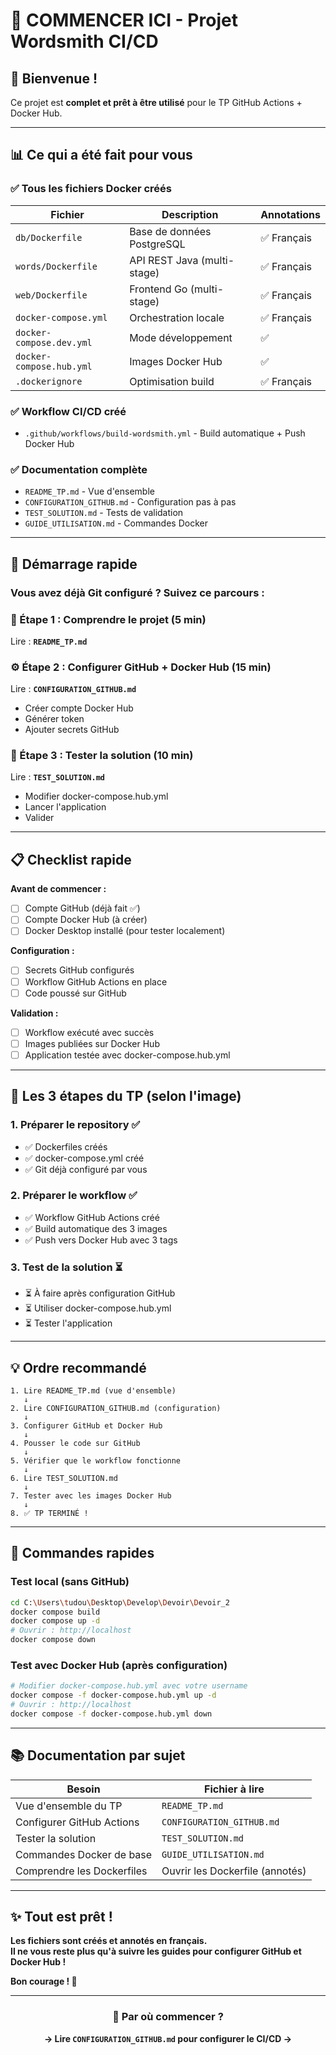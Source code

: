 # 🎯 COMMENCER ICI - Projet Wordsmith CI/CD

## 👋 Bienvenue !

Ce projet est **complet et prêt à être utilisé** pour le TP GitHub Actions + Docker Hub.

---

## 📊 Ce qui a été fait pour vous

### ✅ Tous les fichiers Docker créés

| Fichier | Description | Annotations |
|---------|-------------|-------------|
| `db/Dockerfile` | Base de données PostgreSQL | ✅ Français |
| `words/Dockerfile` | API REST Java (multi-stage) | ✅ Français |
| `web/Dockerfile` | Frontend Go (multi-stage) | ✅ Français |
| `docker-compose.yml` | Orchestration locale | ✅ Français |
| `docker-compose.dev.yml` | Mode développement | ✅ |
| `docker-compose.hub.yml` | Images Docker Hub | ✅ |
| `.dockerignore` | Optimisation build | ✅ Français |

### ✅ Workflow CI/CD créé

- `.github/workflows/build-wordsmith.yml` - Build automatique + Push Docker Hub

### ✅ Documentation complète

- `README_TP.md` - Vue d'ensemble
- `CONFIGURATION_GITHUB.md` - Configuration pas à pas
- `TEST_SOLUTION.md` - Tests de validation
- `GUIDE_UTILISATION.md` - Commandes Docker

---

## 🚀 Démarrage rapide

### Vous avez déjà Git configuré ? Suivez ce parcours :

### 📖 Étape 1 : Comprendre le projet (5 min)
Lire : **`README_TP.md`**

### ⚙️ Étape 2 : Configurer GitHub + Docker Hub (15 min)
Lire : **`CONFIGURATION_GITHUB.md`**
- Créer compte Docker Hub
- Générer token
- Ajouter secrets GitHub

### 🧪 Étape 3 : Tester la solution (10 min)
Lire : **`TEST_SOLUTION.md`**
- Modifier docker-compose.hub.yml
- Lancer l'application
- Valider

---

## 📋 Checklist rapide

**Avant de commencer :**
- [ ] Compte GitHub (déjà fait ✅)
- [ ] Compte Docker Hub (à créer)
- [ ] Docker Desktop installé (pour tester localement)

**Configuration :**
- [ ] Secrets GitHub configurés
- [ ] Workflow GitHub Actions en place
- [ ] Code poussé sur GitHub

**Validation :**
- [ ] Workflow exécuté avec succès
- [ ] Images publiées sur Docker Hub
- [ ] Application testée avec docker-compose.hub.yml

---

## 🎯 Les 3 étapes du TP (selon l'image)

### 1. Préparer le repository ✅
- ✅ Dockerfiles créés
- ✅ docker-compose.yml créé
- ✅ Git déjà configuré par vous

### 2. Préparer le workflow ✅
- ✅ Workflow GitHub Actions créé
- ✅ Build automatique des 3 images
- ✅ Push vers Docker Hub avec 3 tags

### 3. Test de la solution ⏳
- ⏳ À faire après configuration GitHub
- ⏳ Utiliser docker-compose.hub.yml
- ⏳ Tester l'application

---

## 💡 Ordre recommandé

```
1. Lire README_TP.md (vue d'ensemble)
   ↓
2. Lire CONFIGURATION_GITHUB.md (configuration)
   ↓
3. Configurer GitHub et Docker Hub
   ↓
4. Pousser le code sur GitHub
   ↓
5. Vérifier que le workflow fonctionne
   ↓
6. Lire TEST_SOLUTION.md
   ↓
7. Tester avec les images Docker Hub
   ↓
8. ✅ TP TERMINÉ !
```

---

## 🔧 Commandes rapides

### Test local (sans GitHub)

```bash
cd C:\Users\tudou\Desktop\Develop\Devoir\Devoir_2
docker compose build
docker compose up -d
# Ouvrir : http://localhost
docker compose down
```

### Test avec Docker Hub (après configuration)

```bash
# Modifier docker-compose.hub.yml avec votre username
docker compose -f docker-compose.hub.yml up -d
# Ouvrir : http://localhost
docker compose -f docker-compose.hub.yml down
```

---

## 📚 Documentation par sujet

| Besoin | Fichier à lire |
|--------|----------------|
| Vue d'ensemble du TP | `README_TP.md` |
| Configurer GitHub Actions | `CONFIGURATION_GITHUB.md` |
| Tester la solution | `TEST_SOLUTION.md` |
| Commandes Docker de base | `GUIDE_UTILISATION.md` |
| Comprendre les Dockerfiles | Ouvrir les Dockerfile (annotés) |

---

## ✨ Tout est prêt !

**Les fichiers sont créés et annotés en français.**  
**Il ne vous reste plus qu'à suivre les guides pour configurer GitHub et Docker Hub !**

**Bon courage ! 🚀**

---

<div align="center">

### 🎯 Par où commencer ?

**→ Lire `CONFIGURATION_GITHUB.md` pour configurer le CI/CD →**

</div>

